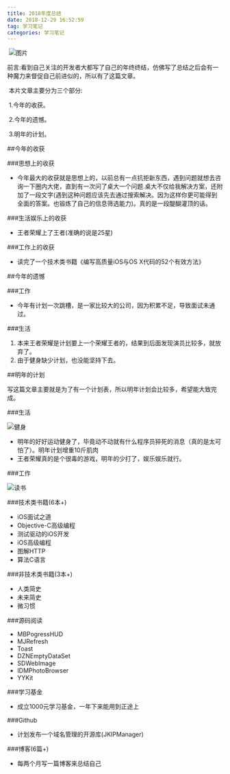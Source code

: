 ```yaml
---
title: 2018年度总结
date: 2018-12-29 16:52:59
tag: 学习笔记 
categories: 学习笔记
---
```


​	![图片](https://user-gold-cdn.xitu.io/2018/12/2/1676f0af490ee858?w=1080&h=658&f=jpeg&s=70619)

​	前言:看到自己关注的开发者大都写了自己的年终终结，仿佛写了总结之后会有一种魔力来督促自己前进似的，所以有了这篇文章。

​	本片文章主要分为三个部分:

​	1.今年的收获。

​	2.今年的遗憾。

​	3.明年的计划。





##今年的收获



###思想上的收获

- 今年最大的收获就是思想上的，以前总有一点抗拒新东西，遇到问题就想去咨询一下圈内大佬，直到有一次问了桌大一个问题.桌大不仅给我解决方案，还附加了一段文字(遇到这种问题应该先去通过搜索解决。因为这样你更可能得到全面的答案。也锻炼了自己的信息筛选能力)。真的是一段醍醐灌顶的话。



###生活娱乐上的收获

- 王者荣耀上了王者(准确的说是25星)



###工作上的收获

- 读完了一个技术类书籍《编写高质量iOS与OS X代码的52个有效方法》



##今年的遗憾



###工作

- 今年有计划一次跳槽，是一家比较大的公司，因为积累不足，导致面试未通过。



###生活

1. 本来王者荣耀是计划要上一个荣耀王者的，结果到后面发现演员比较多，就放弃了。
2. 由于健身缺少计划，也没能坚持下去。



##明年的计划



写这篇文章主要就是为了有一个计划表，所以明年计划会比较多，希望能大致完成。



###生活

![健身](https://user-gold-cdn.xitu.io/2018/12/23/167db9542765516b?imageView2/0/w/1280/h/960/ignore-error/1)

- 明年的好好运动健身了，毕竟动不动就有什么程序员猝死的消息（真的是太可怕了）。明年计划增重10斤肌肉
- 王者荣耀真的是个很毒的游戏，明年的少打了，娱乐娱乐就行。



###工作

![读书](https://user-gold-cdn.xitu.io/2018/12/23/167db9542734ef49?imageView2/0/w/1280/h/960/ignore-error/1)



###技术类书籍(6本+)

- iOS面试之道
- Objective-C高级编程
- 测试驱动的iOS开发
- iOS高级编程
- 图解HTTP
- 算法C语言



###非技术类书籍(3本+)

+ 人类简史
+ 未来简史
+ 微习惯



###源码阅读

- MBPogressHUD
- MJRefresh
- Toast
- DZNEmptyDataSet
- SDWebImage
- IDMPhotoBrowser
- YYKit



###学习基金

- 成立1000元学习基金，一年下来能用到正途上



###Github

+ 计划发布一个域名管理的开源库(JKIPManager)



###博客(6篇+)

+ 每两个月写一篇博客来总结自己
